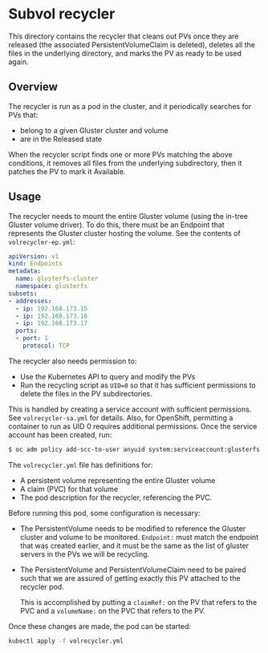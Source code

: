 # Subvol recycler

This directory contains the recycler that cleans out PVs once they are released
(the associated PersistentVolumeClaim is deleted), deletes all the files in the
underlying directory, and marks the PV as ready to be used again.

## Overview

The recycler is run as a pod in the cluster, and it periodically searches for
PVs that:
* belong to a given Gluster cluster and volume
* are in the Released state

When the recycler script finds one or more PVs matching the above conditions, it
removes all files from the underlying subdirectory, then it patches the PV to
mark it Available.

## Usage

The recycler needs to mount the entire Gluster volume (using the in-tree Gluster
volume driver). To do this, there must be an Endpoint that represents the
Gluster cluster hosting the volume. See the contents of `volrecycler-ep.yml`:
```yaml
apiVersion: v1
kind: Endpoints
metadata:
  name: glusterfs-cluster
  namespace: glusterfs
subsets:
- addresses:
  - ip: 192.168.173.15
  - ip: 192.168.173.16
  - ip: 192.168.173.17
  ports:
  - port: 1
    protocol: TCP
```

The recycler also needs permission to:
* Use the Kubernetes API to query and modify the PVs
* Run the recycling script as `UID=0` so that it has sufficient permissions to
delete the files in the PV subdirectories.

This is handled by creating a service account with sufficient permissions. See
`volrecycler-sa.yml` for details. Also, for OpenShift, permitting a container to
run as UID 0 requires additional permissions. Once the service account has been
created, run:
```sh
$ oc adm policy add-scc-to-user anyuid system:serviceaccount:glusterfs:volrecycler-sa
```

The `volrecycler.yml` file has definitions for:
* A persistent volume representing the entire Gluster volume
* A claim (PVC) for that volume
* The pod description for the recycler, referencing the PVC.

Before running this pod, some configuration is necessary:
* The PersistentVolume needs to be modified to reference the Gluster cluster and
volume to be monitored. `Endpoint:` must match the endpoint that was created
earlier, and it must be the same as the list of gluster servers in the PVs we
will be recycling.
* The PersistentVolume and PersistentVolumeClaim need to be paired such that we
are assured of getting exactly this PV attached to the recycler pod.

  This is accomplished by putting a `claimRef:` on the PV that refers to the PVC
  and a `volumeName:` on the PVC that refers to the PV.

Once these changes are made, the pod can be started:
```sh
kubectl apply -f volrecycler.yml
```
